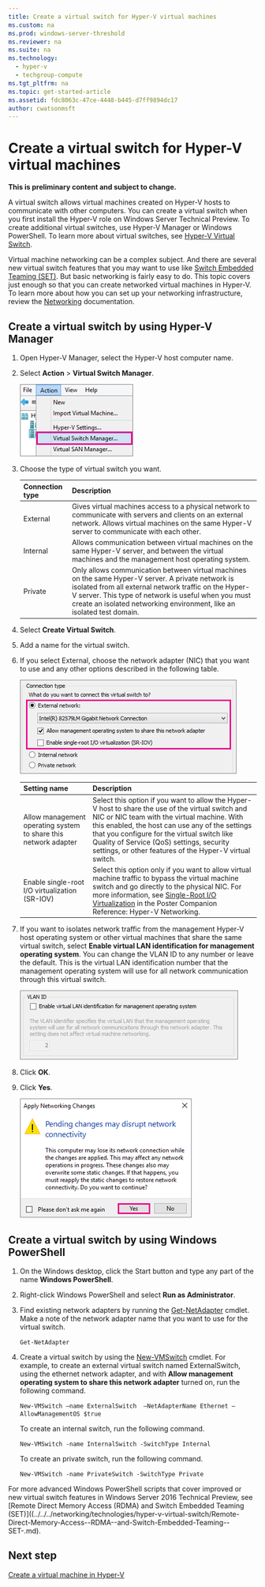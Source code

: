 ```yaml
---
title: Create a virtual switch for Hyper-V virtual machines
ms.custom: na
ms.prod: windows-server-threshold
ms.reviewer: na
ms.suite: na
ms.technology: 
  - hyper-v
  - techgroup-compute
ms.tgt_pltfrm: na
ms.topic: get-started-article
ms.assetid: fdc8063c-47ce-4448-b445-d7ff9894dc17
author: cwatsonmsft
---
```

# Create a virtual switch for Hyper-V virtual machines
**This is preliminary content and subject to change.**  
  
A virtual switch allows virtual machines created on Hyper\-V hosts to communicate with other computers. You can create a virtual switch when you first install the Hyper\-V role on Windows Server Technical Preview. To create additional virtual switches, use Hyper\-V Manager or Windows PowerShell. To learn more about virtual switches, see [Hyper-V Virtual Switch](Hyper-V-Virtual-Switch.md).  
  
Virtual machine networking can be a complex subject. And there are several new virtual switch features that you may want to use like [Switch Embedded Teaming (SET)](../../../networking/technologies/hyper-v-virtual-switch/Remote-Direct-Memory-Access--RDMA--and-Switch-Embedded-Teaming--SET-.md#bkmk_sswitchembedded). But basic networking is fairly easy to do. This topic covers just enough so that you can create networked virtual machines in Hyper\-V. To learn more about how you can set up your networking infrastructure, review the [Networking](../../../networking/Networking.md) documentation.   
  
## <a name="BKMK_HyperVMan"></a>Create a virtual switch by using Hyper\-V Manager  
  
1.  Open Hyper\-V Manager, select the Hyper\-V host computer name.  
  
2.  Select **Action** > **Virtual Switch Manager**.  
  
    ![](../media/Hyper-V-Action-VSwitchManager.png)  
  
3.  Choose the type of virtual switch you want.  
  
    |Connection type|Description|  
    |-------------------|---------------|  
    |External|Gives virtual machines access to a physical network to communicate with servers and clients on an external network. Allows virtual machines on the same Hyper\-V server to communicate with each other.|  
    |Internal|Allows communication between virtual machines on the same Hyper\-V server, and between the virtual machines and the management host operating system.|  
    |Private|Only allows communication between virtual machines on the same Hyper\-V server. A private network is isolated from all external network traffic on the Hyper\-V server. This type of network is useful when you must create an isolated networking environment, like an isolated test domain.|  
  
4.  Select **Create Virtual Switch**.  
  
5.  Add a name for the virtual switch.  
  
6.  If you select External, choose the network adapter \(NIC\) that you want to use and any other options described in the following table.  
  
    ![](../media/Hyper-V-NewVSwitch-ExternalOptions.png)  
  
    |Setting name|Description|  
    |----------------|---------------|  
    |Allow management operating system to share this network adapter|Select this option if you want to allow the Hyper\-V host to share the use of the virtual switch and NIC or NIC team with the virtual machine. With this enabled, the host can use any of the settings that you configure for the virtual switch like Quality of Service \(QoS\) settings, security settings, or other features of the Hyper\-V virtual switch.|  
    |Enable single\-root I\/O virtualization \(SR\-IOV\)|Select this option only if  you want to allow virtual machine traffic to bypass the virtual machine switch and go directly to the physical NIC. For more information, see [Single-Root I/O Virtualization](https://technet.microsoft.com/library/dn641211.aspx#Sec4) in the Poster Companion Reference: Hyper\-V Networking.|  
  
7.  If you want to isolates network traffic from the management Hyper\-V host operating system or other virtual machines that share the same virtual switch, select **Enable virtual LAN identification for management operating system**. You can change the VLAN ID to any number or leave the default. This is the virtual LAN identification number that the management operating system will use for all network communication through this virtual switch.  
  
    ![](../media/Hyper-V-NewSwitch-VLAN.png)  
  
8.  Click **OK**.  
  
9. Click **Yes**.  
  
    ![](../media/Hyper-V-NewVSwitch-DisruptNetwork.png)  
  
## <a name="BKMK_WPS"></a>Create a virtual switch by using Windows PowerShell  
  
1.  On the Windows desktop, click the Start button and type any part of the name **Windows PowerShell**.  
  
2.  Right\-click Windows PowerShell and select **Run as Administrator**.  
  
3.  Find existing network adapters by running the [Get-NetAdapter](http://technet.microsoft.com/library/jj130867.aspx) cmdlet. Make a note of the network adapter name that you want to use for the virtual switch.  
  
    ```  
    Get-NetAdapter  
    ```  
  
4.  Create a virtual switch by using the [New-VMSwitch](http://technet.microsoft.com/library/hh848455.aspx) cmdlet. For example, to create an external virtual switch named ExternalSwitch, using the ethernet network adapter, and with **Allow management operating system to share this network adapter** turned on, run the following command.  
  
    ```  
    New-VMSwitch –name ExternalSwitch  –NetAdapterName Ethernet –AllowManagementOS $true  
    ```  
  
    To create an internal switch, run the following command.  
  
    ```  
    New-VMSwitch -name InternalSwitch -SwitchType Internal  
    ```  
  
    To create an private switch, run the following command.  
  
    ```  
    New-VMSwitch -name PrivateSwitch -SwitchType Private  
    ```  
  
For more advanced Windows PowerShell scripts that cover improved or new virtual switch features in Windows Server 2016 Technical Preview, see [Remote Direct Memory Access &#40;RDMA&#41; and Switch Embedded Teaming &#40;SET&#41;]((../../../networking/technologies/hyper-v-virtual-switch/Remote-Direct-Memory-Access--RDMA--and-Switch-Embedded-Teaming--SET-.md).  
  
## Next step  
[Create a virtual machine in Hyper-V](Create-a-virtual-machine-in-Hyper-V.md)  
  


